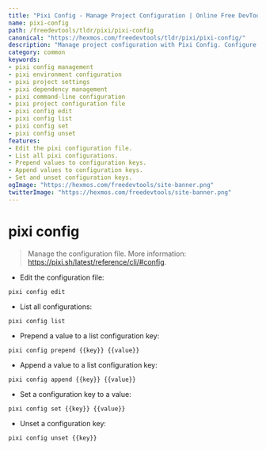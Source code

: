 ```yaml
---
title: "Pixi Config - Manage Project Configuration | Online Free DevTools by Hexmos"
name: pixi-config
path: /freedevtools/tldr/pixi/pixi-config
canonical: "https://hexmos.com/freedevtools/tldr/pixi/pixi-config/"
description: "Manage project configuration with Pixi Config. Configure project settings, dependencies, and environments using command-line interface. Free online tool, no registration required."
category: common
keywords:
- pixi config management
- pixi environment configuration
- pixi project settings
- pixi dependency management
- pixi command-line configuration
- pixi project configuration file
- pixi config edit
- pixi config list
- pixi config set
- pixi config unset
features:
- Edit the pixi configuration file.
- List all pixi configurations.
- Prepend values to configuration keys.
- Append values to configuration keys.
- Set and unset configuration keys.
ogImage: "https://hexmos.com/freedevtools/site-banner.png"
twitterImage: "https://hexmos.com/freedevtools/site-banner.png"
---
```


# pixi config

> Manage the configuration file.
> More information: <https://pixi.sh/latest/reference/cli/#config>.

- Edit the configuration file:

`pixi config edit`

- List all configurations:

`pixi config list`

- Prepend a value to a list configuration key:

`pixi config prepend {{key}} {{value}}`

- Append a value to a list configuration key:

`pixi config append {{key}} {{value}}`

- Set a configuration key to a value:

`pixi config set {{key}} {{value}}`

- Unset a configuration key:

`pixi config unset {{key}}`
